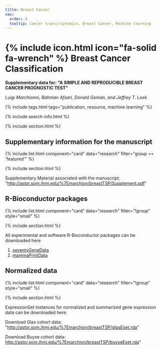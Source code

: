 ```yaml
---
title: Breast Cancer
nav:
  order: 4
  tooltip: Cancer transcriptomics, Breast Cancer, Machine learning
---
```


# {% include icon.html icon="fa-solid fa-wrench" %} Breast Cancer Classification

**Supplementary data for: "A SIMPLE AND REPRODUCIBLE BREAST CANCER PROGNOSTIC TEST"**

*Luigi Marchionni, Bahman Afsari, Donald Geman, and Jeffrey T. Leek*


{% include tags.html tags="publication, resource, machine learning" %}

{% include search-info.html %}

{% include section.html %}

## Supplementary information for the manuscript

{% include list.html component="card" data="research" filter="group == 'featured'" %}

{% include section.html %}

Supplementary Material associated with the manuscript;
"http://astor.som.jhmi.edu/%7Emarchion/breastTSP/Supplement.pdf"


## R-Bioconductor packages

{% include list.html component="card" data="research" filter="!group" style="small" %}

{% include section.html %}

All experimental and software R-Bioconductor packages can be downloaded here

1. [seventyGeneData](https://bioconductor.org/packages/release/data/experiment/html/seventyGeneData.html)
2. [mammaPrintData](https://bioconductor.org/packages/release/data/experiment/html/mammaPrintData.html)


## Normalized data

{% include list.html component="card" data="research" filter="!group" style="small" %}

{% include section.html %}

ExpressionSet instances for normalized and summarized gene expression data can be downloaded here:

Download Glas cohort data: "http://astor.som.jhmi.edu/%7Emarchion/breastTSP/glasEset.rda"

Download Buyse cohort data: http://astor.som.jhmi.edu/%7Emarchion/breastTSP/buyseEset.rda"
